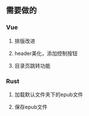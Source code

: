 ## 需要做的

### Vue

1. 排版改进

2. header美化，添加控制按钮

3. 目录页跳转功能

### Rust

1. 加载默认文件夹下的epub文件

2. 保存epub文件
